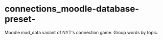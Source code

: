 # connections_moodle-database-preset-
Moodle mod_data variant of NYT's connection game. Group words by topic.
